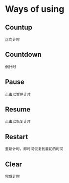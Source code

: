 # Ways of using #
## Countup ##
```
正向计时
```
## Countdown ##
```
倒计时
```
## Pause ##
```
点击以暂停计时
```
## Resume ##
```
点击以恢复计时
```
## Restart ##
```
重新计时，即时间恢复到最初的时间
```
## Clear ##
```
完成计时
```

